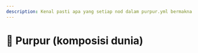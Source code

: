 ```yaml
---
description: Kenal pasti apa yang setiap nod dalam purpur.yml bermakna.
---
```


# 🦑 Purpur (komposisi dunia)
